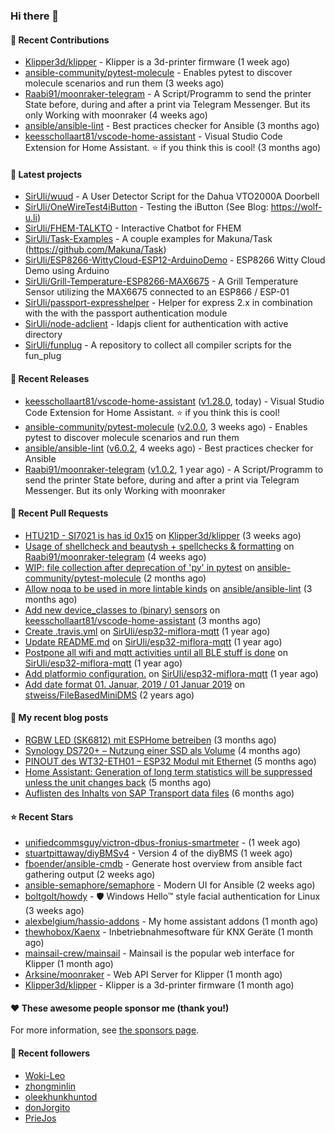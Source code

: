 ### Hi there 👋

#### 👷 Recent Contributions

- [Klipper3d/klipper](https://github.com/Klipper3d/klipper) - Klipper is a 3d-printer firmware (1 week ago)
- [ansible-community/pytest-molecule](https://github.com/ansible-community/pytest-molecule) - Enables pytest to discover molecule scenarios and run them (3 weeks ago)
- [Raabi91/moonraker-telegram](https://github.com/Raabi91/moonraker-telegram) - A Script/Programm to send the printer State before, during and after a print via Telegram Messenger. But its only Working with moonraker (4 weeks ago)
- [ansible/ansible-lint](https://github.com/ansible/ansible-lint) - Best practices checker for Ansible (3 months ago)
- [keesschollaart81/vscode-home-assistant](https://github.com/keesschollaart81/vscode-home-assistant) - Visual Studio Code Extension for Home Assistant. ⭐ if you think this is cool! (3 months ago)

#### 🌱 Latest projects

- [SirUli/wuud](https://github.com/SirUli/wuud) - A User Detector Script for the Dahua VTO2000A Doorbell
- [SirUli/OneWireTest4iButton](https://github.com/SirUli/OneWireTest4iButton) - Testing the iButton (See Blog: https://wolf-u.li)
- [SirUli/FHEM-TALKTO](https://github.com/SirUli/FHEM-TALKTO) - Interactive Chatbot for FHEM
- [SirUli/Task-Examples](https://github.com/SirUli/Task-Examples) - A couple examples for Makuna/Task (https://github.com/Makuna/Task)
- [SirUli/ESP8266-WittyCloud-ESP12-ArduinoDemo](https://github.com/SirUli/ESP8266-WittyCloud-ESP12-ArduinoDemo) - ESP8266 Witty Cloud Demo using Arduino
- [SirUli/Grill-Temperature-ESP8266-MAX6675](https://github.com/SirUli/Grill-Temperature-ESP8266-MAX6675) - A Grill Temperature Sensor utilizing the MAX6675 connected to an ESP866 / ESP-01
- [SirUli/passport-expresshelper](https://github.com/SirUli/passport-expresshelper) - Helper for express 2.x in combination with the with the passport authentication module
- [SirUli/node-adclient](https://github.com/SirUli/node-adclient) - ldapjs client for authentication with active directory
- [SirUli/funplug](https://github.com/SirUli/funplug) - A repository to collect all compiler scripts for the fun_plug

#### 🔭 Recent Releases

- [keesschollaart81/vscode-home-assistant](https://github.com/keesschollaart81/vscode-home-assistant) ([v1.28.0](https://github.com/keesschollaart81/vscode-home-assistant/releases/tag/v1.28.0), today) - Visual Studio Code Extension for Home Assistant. ⭐ if you think this is cool!
- [ansible-community/pytest-molecule](https://github.com/ansible-community/pytest-molecule) ([v2.0.0](https://github.com/ansible-community/pytest-molecule/releases/tag/v2.0.0), 3 weeks ago) - Enables pytest to discover molecule scenarios and run them
- [ansible/ansible-lint](https://github.com/ansible/ansible-lint) ([v6.0.2](https://github.com/ansible/ansible-lint/releases/tag/v6.0.2), 4 weeks ago) - Best practices checker for Ansible
- [Raabi91/moonraker-telegram](https://github.com/Raabi91/moonraker-telegram) ([v1.0.2](https://github.com/Raabi91/moonraker-telegram/releases/tag/v1.0.2), 1 year ago) - A Script/Programm to send the printer State before, during and after a print via Telegram Messenger. But its only Working with moonraker

#### 🔨 Recent Pull Requests

- [HTU21D - SI7021 is has id 0x15](https://github.com/Klipper3d/klipper/pull/5375) on [Klipper3d/klipper](https://github.com/Klipper3d/klipper) (3 weeks ago)
- [Usage of shellcheck and beautysh &#43; spellchecks &amp; formatting](https://github.com/Raabi91/moonraker-telegram/pull/94) on [Raabi91/moonraker-telegram](https://github.com/Raabi91/moonraker-telegram) (4 weeks ago)
- [WIP: file collection after deprecation of &#39;py&#39; in pytest](https://github.com/ansible-community/pytest-molecule/pull/114) on [ansible-community/pytest-molecule](https://github.com/ansible-community/pytest-molecule) (2 months ago)
- [Allow noqa to be used in more lintable kinds](https://github.com/ansible/ansible-lint/pull/1819) on [ansible/ansible-lint](https://github.com/ansible/ansible-lint) (3 months ago)
- [Add new device_classes to (binary) sensors](https://github.com/keesschollaart81/vscode-home-assistant/pull/1861) on [keesschollaart81/vscode-home-assistant](https://github.com/keesschollaart81/vscode-home-assistant) (3 months ago)
- [Create .travis.yml](https://github.com/SirUli/esp32-miflora-mqtt/pull/4) on [SirUli/esp32-miflora-mqtt](https://github.com/SirUli/esp32-miflora-mqtt) (1 year ago)
- [Update README.md](https://github.com/SirUli/esp32-miflora-mqtt/pull/3) on [SirUli/esp32-miflora-mqtt](https://github.com/SirUli/esp32-miflora-mqtt) (1 year ago)
- [Postpone all wifi and mqtt activities until all BLE stuff is done](https://github.com/SirUli/esp32-miflora-mqtt/pull/2) on [SirUli/esp32-miflora-mqtt](https://github.com/SirUli/esp32-miflora-mqtt) (1 year ago)
- [Add platformio configuration.](https://github.com/SirUli/esp32-miflora-mqtt/pull/1) on [SirUli/esp32-miflora-mqtt](https://github.com/SirUli/esp32-miflora-mqtt) (1 year ago)
- [Add date format 01. Januar, 2019 / 01 Januar 2019](https://github.com/stweiss/FileBasedMiniDMS/pull/12) on [stweiss/FileBasedMiniDMS](https://github.com/stweiss/FileBasedMiniDMS) (2 years ago)

#### 📜 My recent blog posts

- [RGBW LED (SK6812) mit ESPHome betreiben](https://wolf-u.li/6195/rgbw-led-sk6812-mit-esphome-betreiben/) (3 months ago)
- [Synology DS720&#43; – Nutzung einer SSD als Volume](https://wolf-u.li/6184/synology-ds720-nutzung-einer-ssd-als-volume/) (4 months ago)
- [PINOUT des WT32-ETH01 – ESP32 Modul mit Ethernet](https://wolf-u.li/6181/pinout-des-wt32-eth01-esp32-modul-mit-ethernet/) (5 months ago)
- [Home Assistant: Generation of long term statistics will be suppressed unless the unit changes back](https://wolf-u.li/6178/home-assistant-generation-of-long-term-statistics-will-be-suppressed-unless-the-unit-changes-back/) (5 months ago)
- [Auflisten des Inhalts von SAP Transport data files](https://wolf-u.li/6176/auflisten-des-inhalts-von-sap-transport-data-files/) (6 months ago)

#### ⭐ Recent Stars

- [unifiedcommsguy/victron-dbus-fronius-smartmeter](https://github.com/unifiedcommsguy/victron-dbus-fronius-smartmeter) -  (1 week ago)
- [stuartpittaway/diyBMSv4](https://github.com/stuartpittaway/diyBMSv4) - Version 4 of the diyBMS (1 week ago)
- [fboender/ansible-cmdb](https://github.com/fboender/ansible-cmdb) - Generate host overview from ansible fact gathering output (2 weeks ago)
- [ansible-semaphore/semaphore](https://github.com/ansible-semaphore/semaphore) - Modern UI for Ansible (2 weeks ago)
- [boltgolt/howdy](https://github.com/boltgolt/howdy) - 🛡️ Windows Hello™ style facial authentication for Linux (3 weeks ago)
- [alexbelgium/hassio-addons](https://github.com/alexbelgium/hassio-addons) - My home assistant addons (1 month ago)
- [thewhobox/Kaenx](https://github.com/thewhobox/Kaenx) - Inbetriebnahmesoftware für KNX Geräte (1 month ago)
- [mainsail-crew/mainsail](https://github.com/mainsail-crew/mainsail) - Mainsail is the popular web interface for Klipper (1 month ago)
- [Arksine/moonraker](https://github.com/Arksine/moonraker) - Web API Server for Klipper (1 month ago)
- [Klipper3d/klipper](https://github.com/Klipper3d/klipper) - Klipper is a 3d-printer firmware (1 month ago)

#### ❤️ These awesome people sponsor me (thank you!)


For more information, see [the sponsors page](https://github.com/sponsors/SirUli/).

#### 👯 Recent followers

- [Woki-Leo](https://github.com/Woki-Leo)
- [zhongminlin](https://github.com/zhongminlin)
- [oleekhunkhuntod](https://github.com/oleekhunkhuntod)
- [donJorgito](https://github.com/donJorgito)
- [PrieJos](https://github.com/PrieJos)